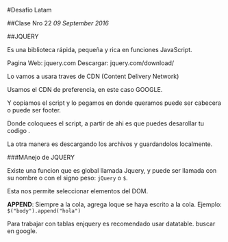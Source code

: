 #Desafío Latam

##Clase Nro 22
*09 September 2016*

##JQUERY

Es una biblioteca rápida, pequeña y rica en funciones JavaScript.

Pagina Web: jquery.com
Descargar: jquery.com/download/

Lo vamos a usara traves de CDN (Content Delivery Network)


Usamos el CDN de preferencia, en este caso GOOGLE.

Y copiamos el script y lo pegamos en donde queramos puede ser cabecera o puede ser footer.

Donde coloquees el script, a partir de ahi es que puedes desarollar tu codigo .


La otra manera es descargando los archivos y guardandolos localmente.



###MAnejo de JQUERY

Existe una funcion que es global llamada Jquery, y  puede ser llamada con su nombre o con el signo peso: `jQuery` o `$`.

Esta nos permite seleccionar elementos del DOM.



**APPEND**: Siempre a la cola, agrega loque se haya escrito a la cola. Ejemplo:
`$("body").append("hola")`



Para trabajar con tablas enjquery es recomendado usar datatable. buscar en google.


